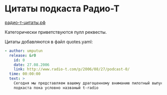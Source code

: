 # Цитаты подкаста Радио-Т
[радио-т-цитаты.рф](http://радио-т-цитаты.рф)

Категорически приветствуются пулл реквесты.


Цитаты добавляются в файл quotes.yaml:
```yaml
- author: umputun
  release: &r0
    id: 0
    date: 27.08.2006
    link: http://www.radio-t.com/p/2006/08/27/podcast-0/
  time: 00:00:00
  text: >
    Сегодня мы представляем вашему драгоценному вниманию пилотный выпуск нового
    подкаста пока условно названый t-radio
```
